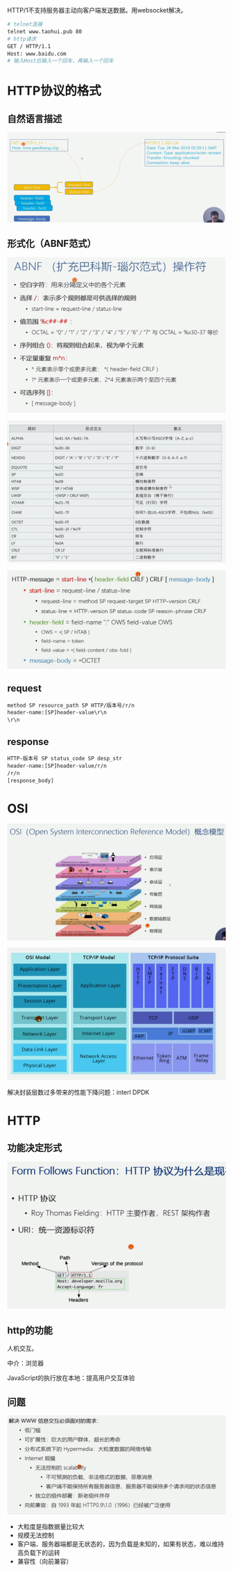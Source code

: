 HTTP/1不支持服务器主动向客户端发送数据。用websocket解决。

```bash
# telnet连接
telnet www.taohui.pub 80
# http请求
GET / HTTP/1.1
Host: www.baidu.com
# 输入Host后输入一个回车，再输入一个回车
```

# HTTP协议的格式

## 自然语言描述

![image-20210908222626050](https://raw.githubusercontent.com/whr819987540/pic/main/image-20210908222626050.png)



## 形式化（ABNF范式）

![image-20210908222718248](https://raw.githubusercontent.com/whr819987540/pic/main/image-20210908222718248.png)



![image-20210908222742765](https://raw.githubusercontent.com/whr819987540/pic/main/image-20210908222742765.png)



![image-20210908222943185](https://raw.githubusercontent.com/whr819987540/pic/main/image-20210908222943185.png)



## request

```bash
method SP resource_path SP HTTP/版本号/r/n
header-name:[SP]header-value\r\n
\r\n
```





## response

```bash
HTTP-版本号 SP status_code SP desp_str
header-name:[SP]header-value/r/n
/r/n
[response_body] 
```





# OSI

![image-20210908223336003](https://raw.githubusercontent.com/whr819987540/pic/main/image-20210908223336003.png)



![image-20210908223512401](https://raw.githubusercontent.com/whr819987540/pic/main/image-20210908223512401.png)



解决封装层数过多带来的性能下降问题：interl DPDK



# HTTP

## 功能决定形式

![image-20210908225202558](https://raw.githubusercontent.com/whr819987540/pic/main/image-20210908225202558.png)



## http的功能

人机交互。

中介：浏览器



JavaScript的执行放在本地：提高用户交互体验



## 问题

![image-20210908225713831](https://raw.githubusercontent.com/whr819987540/pic/main/image-20210908225713831.png)



- 大粒度是指数据量比较大
- 规模无法控制
- 客户端、服务器端都是无状态的，因为负载是未知的，如果有状态，难以维持高负载下的运转
- 兼容性（向前兼容）



